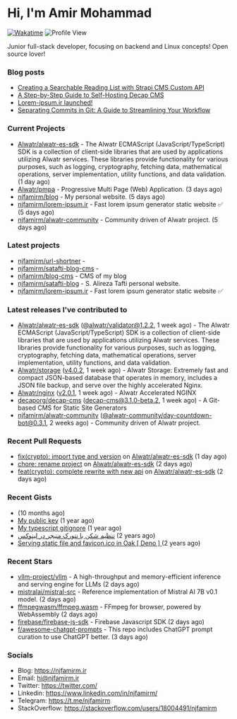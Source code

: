 # Hi, I'm Amir Mohammad
[![Wakatime](https://wakatime.com/badge/user/68776a95-d771-48a4-a960-90136239e4fd.svg)](https://wakatime.com/@68776a95-d771-48a4-a960-90136239e4fd)
![Profile View](https://komarev.com/ghpvc/?username=njfamirm)

Junior full-stack developer, focusing on backend and Linux concepts!
Open source lover!

### Blog posts

- [Creating a Searchable Reading List with Strapi CMS Custom API](https://www.njfamirm.ir/en/blog/strapi-custom-api/)
- [A Step-by-Step Guide to Self-Hosting Decap CMS](https://www.njfamirm.ir/en/blog/self-hosting-decap-cms/)
- [Lorem-ipsum.ir launched!](https://www.njfamirm.ir/en/blog/lorem-ipsum-ir-launched/)
- [Separating Commits in Git: A Guide to Streamlining Your Workflow](https://www.njfamirm.ir/en/blog/git-separate/)


### Current Projects

- [Alwatr/alwatr-es-sdk](https://github.com/Alwatr/alwatr-es-sdk) - The Alwatr ECMAScript (JavaScript/TypeScript) SDK is a collection of client-side libraries that are used by applications utilizing Alwatr services. These libraries provide functionality for various purposes, such as logging, cryptography, fetching data, mathematical operations, server implementation, utility functions, and data validation. (1 day ago)
- [Alwatr/pmpa](https://github.com/Alwatr/pmpa) - Progressive Multi Page (Web) Application. (3 days ago)
- [njfamirm/blog](https://github.com/njfamirm/blog) - My personal website. (5 days ago)
- [njfamirm/lorem-ipsum.ir](https://github.com/njfamirm/lorem-ipsum.ir) - Fast lorem ipsum generator static website ✅ (5 days ago)
- [njfamirm/alwatr-community](https://github.com/njfamirm/alwatr-community) - Community driven of Alwatr project. (5 days ago)

### Latest projects

- [njfamirm/url-shortner](https://github.com/njfamirm/url-shortner) - 
- [njfamirm/satafti-blog-cms](https://github.com/njfamirm/satafti-blog-cms) - 
- [njfamirm/blog-cms](https://github.com/njfamirm/blog-cms) - CMS of my blog
- [njfamirm/satafti-blog](https://github.com/njfamirm/satafti-blog) - S. Alireza Tafti personal website.
- [njfamirm/lorem-ipsum.ir](https://github.com/njfamirm/lorem-ipsum.ir) - Fast lorem ipsum generator static website ✅

### Latest releases I've contributed to

- [Alwatr/alwatr-es-sdk](https://github.com/Alwatr/alwatr-es-sdk) ([@alwatr/validator@1.2.2](https://github.com/Alwatr/alwatr-es-sdk/releases/tag/%40alwatr/validator%401.2.2), 1 week ago) - The Alwatr ECMAScript (JavaScript/TypeScript) SDK is a collection of client-side libraries that are used by applications utilizing Alwatr services. These libraries provide functionality for various purposes, such as logging, cryptography, fetching data, mathematical operations, server implementation, utility functions, and data validation.
- [Alwatr/storage](https://github.com/Alwatr/storage) ([v4.0.2](https://github.com/Alwatr/storage/releases/tag/v4.0.2), 1 week ago) - Alwatr Storage: Extremely fast and compact JSON-based database that operates in memory, includes a JSON file backup, and serve over the highly accelerated Nginx.
- [Alwatr/nginx](https://github.com/Alwatr/nginx) ([v2.0.1](https://github.com/Alwatr/nginx/releases/tag/v2.0.1), 1 week ago) - Alwatr Accelerated NGINX
- [decaporg/decap-cms](https://github.com/decaporg/decap-cms) ([decap-cms@3.1.0-beta.2](https://github.com/decaporg/decap-cms/releases/tag/decap-cms%403.1.0-beta.2), 1 week ago) - A Git-based CMS for Static Site Generators
- [njfamirm/alwatr-community](https://github.com/njfamirm/alwatr-community) ([@alwatr-community/day-countdown-bot@0.3.1](https://github.com/njfamirm/alwatr-community/releases/tag/%40alwatr-community/day-countdown-bot%400.3.1), 2 weeks ago) - Community driven of Alwatr project.

### Recent Pull Requests

- [fix(crypto): import type and version](https://github.com/Alwatr/alwatr-es-sdk/pull/92) on [Alwatr/alwatr-es-sdk](https://github.com/Alwatr/alwatr-es-sdk) (1 day ago)
- [chore: rename project](https://github.com/Alwatr/alwatr-es-sdk/pull/90) on [Alwatr/alwatr-es-sdk](https://github.com/Alwatr/alwatr-es-sdk) (2 days ago)
- [feat(crypto): complete rewrite with new api](https://github.com/Alwatr/alwatr-es-sdk/pull/89) on [Alwatr/alwatr-es-sdk](https://github.com/Alwatr/alwatr-es-sdk) (2 days ago)

### Recent Gists

- [](https://gist.github.com/022d07ecd84e69ad31ef0bcd32d86b59) (10 months ago)
- [My public key](https://gist.github.com/879f720c9ca74a0934ce571b7285ed34) (1 year ago)
- [My typescript gitignore](https://gist.github.com/6a40b1912daab3f91a02a7b53f3f76c3) (1 year ago)
- [تنظیم شکن با نتورک منیجر در لینوکس](https://gist.github.com/cc40c344e89bdcdf77085cbf1fc05162) (2 years ago)
- [Serving static file and favicon.ico in Oak [ Deno ] ](https://gist.github.com/9bcaca2b6a672e729c099193b4aafe9f) (2 years ago)

### Recent Stars

- [vllm-project/vllm](https://github.com/vllm-project/vllm) - A high-throughput and memory-efficient inference and serving engine for LLMs (2 days ago)
- [mistralai/mistral-src](https://github.com/mistralai/mistral-src) - Reference implementation of Mistral AI 7B v0.1 model. (2 days ago)
- [ffmpegwasm/ffmpeg.wasm](https://github.com/ffmpegwasm/ffmpeg.wasm) - FFmpeg for browser, powered by WebAssembly (2 days ago)
- [firebase/firebase-js-sdk](https://github.com/firebase/firebase-js-sdk) - Firebase Javascript SDK (2 days ago)
- [f/awesome-chatgpt-prompts](https://github.com/f/awesome-chatgpt-prompts) - This repo includes ChatGPT prompt curation to use ChatGPT better. (3 days ago)

### Socials

- Blog: https://njfamirm.ir
- Email: hi@njfamirm.ir
- Twitter: https://twitter.com/
- Linkedin: https://www.linkedin.com/in/njfamirm/
- Telegram: https://t.me/njfamirm
- StackOverflow: https://stackoverflow.com/users/18004491/njfamirm

